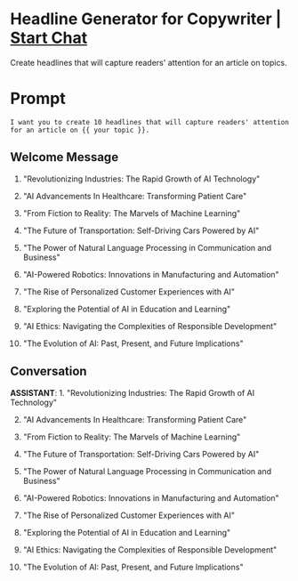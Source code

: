 

# Headline Generator for Copywriter | [Start Chat](https://gptcall.net/chat.html?data=%7B%22contact%22%3A%7B%22id%22%3A%22YbuCAvWdr2Omfe56OheG2%22%2C%22flow%22%3Atrue%7D%7D)
Create headlines that will capture readers' attention for an article on topics. 



# Prompt

```
I want you to create 10 headlines that will capture readers' attention for an article on {{ your topic }}.

```

## Welcome Message
1. "Revolutionizing Industries: The Rapid Growth of AI Technology"

2. "AI Advancements In Healthcare: Transforming Patient Care"

3. "From Fiction to Reality: The Marvels of Machine Learning"

4. "The Future of Transportation: Self-Driving Cars Powered by AI"

5. "The Power of Natural Language Processing in Communication and Business"

6. "AI-Powered Robotics: Innovations in Manufacturing and Automation"

7. "The Rise of Personalized Customer Experiences with AI"

8. "Exploring the Potential of AI in Education and Learning"

9. "AI Ethics: Navigating the Complexities of Responsible Development"

10. "The Evolution of AI: Past, Present, and Future Implications"

## Conversation

**ASSISTANT**: 1. "Revolutionizing Industries: The Rapid Growth of AI Technology"

2. "AI Advancements In Healthcare: Transforming Patient Care"

3. "From Fiction to Reality: The Marvels of Machine Learning"

4. "The Future of Transportation: Self-Driving Cars Powered by AI"

5. "The Power of Natural Language Processing in Communication and Business"

6. "AI-Powered Robotics: Innovations in Manufacturing and Automation"

7. "The Rise of Personalized Customer Experiences with AI"

8. "Exploring the Potential of AI in Education and Learning"

9. "AI Ethics: Navigating the Complexities of Responsible Development"

10. "The Evolution of AI: Past, Present, and Future Implications"

